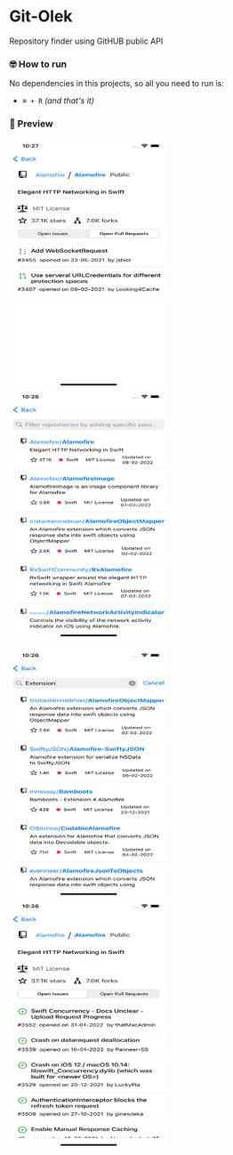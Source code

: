 # Git-Olek
Repository finder using GitHUB public API


### 🤓 How to run
No dependencies in this projects, so all you need to run is: 
- `⌘ + R` *(and that's it)*

### 📱 Preview

<img src="Screenshots/mainscreen.png" width="285" height="448"> <img src="Screenshots/listrepos.png" width="285" height="448"> 

<img src="Screenshots/filter.png" width="285" height="448"> <img src="Screenshots/repoDetails.png" width="285" height="448">

